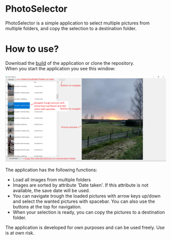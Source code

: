 # PhotoSelector
PhotoSelector is a simple application to select multiple pictures from multiple folders, and copy the selection to a destination folder.

# How to use?
Download the [build](https://github.com/GLionD/PhotoSelector/blob/master/PhotoSelector/bin/Release/PhotoSelector.exe) of the application or clone the repository.  
When you start the application you see this window:

![PhotoSelector](PhotoSelector/PhotoSelector.png)

The application has the following functions:
* Load all images from multiple folders
* Images are sorted by attribute 'Date taken'. If this attribute is not available, the save date will be used.
* You can navigate trough the loaded pictures with arrow keys up/down and select the wanted pictures with spacebar. You can also use the buttons at the top for navigation.
* When your selection is ready, you can copy the pictures to a destination folder. 

The application is developed for own purposes and can be used freely. Use is at own risk.
